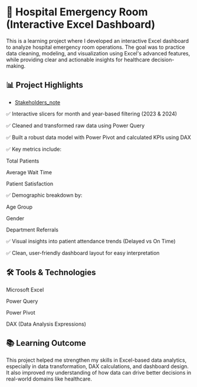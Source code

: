 # 🏥 Hospital Emergency Room (Interactive Excel Dashboard)
This is a learning project where I developed an interactive Excel dashboard to analyze hospital emergency room operations. The goal was to practice data cleaning, modeling, and visualization using Excel's advanced features, while providing clear and actionable insights for healthcare decision-making.

## 📊 Project Highlights
- <a href="https://github.com/simhadrisunil/Hospital-Emergency-Room-Excel-dashboed/blob/main/KPI's%20of%20Project.pptx"> Stakeholders_note</a>

✅ Interactive slicers for month and year-based filtering (2023 & 2024)

✅ Cleaned and transformed raw data using Power Query

✅ Built a robust data model with Power Pivot and calculated KPIs using DAX

✅ Key metrics include:

Total Patients

Average Wait Time

Patient Satisfaction

✅ Demographic breakdown by:

Age Group

Gender

Department Referrals 

✅ Visual insights into patient attendance trends (Delayed vs On Time)

✅ Clean, user-friendly dashboard layout for easy interpretation

## 🛠 Tools & Technologies

Microsoft Excel

Power Query

Power Pivot

DAX (Data Analysis Expressions)

## 📚 Learning Outcome

This project helped me strengthen my skills in Excel-based data analytics, especially in data transformation, DAX calculations, and dashboard design. It also improved my understanding of how data can drive better decisions in real-world domains like healthcare.
